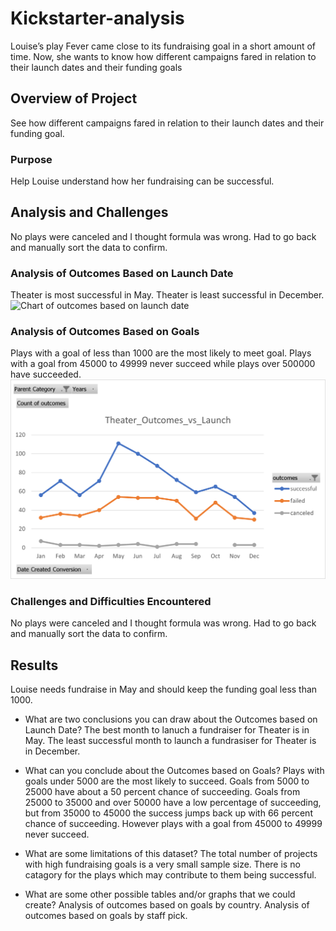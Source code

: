 # Kickstarter-analysis
Louise’s play Fever came close to its fundraising goal in a short amount of time. Now, she wants to know how different campaigns fared in relation to their launch dates and their funding goals

## Overview of Project
See how different campaigns fared in relation to their launch dates and their funding goal.

### Purpose
Help Louise understand how her fundraising can be successful.

## Analysis and Challenges
No plays were canceled and I thought formula was wrong.  Had to go back and manually sort the data to confirm.

### Analysis of Outcomes Based on Launch Date
Theater is most successful in May. Theater is least successful in December.
![Chart of outcomes based on launch date](/assets/images/Theater_Outcomes_vs_Launch.png)

### Analysis of Outcomes Based on Goals
Plays with a goal of less than 1000 are the most likely to meet goal.  Plays with a goal from 45000 to 49999 never succeed while plays over 500000 have succeeded.
![Chart of outcomes based on goals](https://github.com/joeapodaca/kickstarter-analysis/blob/main/Theater_Outcomes_vs_Launch.png?raw=true)

### Challenges and Difficulties Encountered
No plays were canceled and I thought formula was wrong.  Had to go back and manually sort the data to confirm.

## Results
Louise needs fundraise in May and should keep the funding goal less than 1000.

- What are two conclusions you can draw about the Outcomes based on Launch Date?
The best month to lanuch a fundraiser for Theater is in May. The least successful month to launch a fundrasiser for Theater is in December.

- What can you conclude about the Outcomes based on Goals?
Plays with goals under 5000 are the most likely to succeed.  Goals from 5000 to 25000 have about a 50 percent chance of succeeding.  Goals from 25000 to 35000 and over 50000 have a low percentage of succeeding, but from 35000 to 45000 the success jumps back up with 66 percent chance of succeeding.  However plays with a goal from 45000 to 49999 never succeed.

- What are some limitations of this dataset?
The total number of projects with high fundraising goals is a very small sample size.  There is no catagory for the plays which may contribute to them being successful. 

- What are some other possible tables and/or graphs that we could create?
Analysis of outcomes based on goals by country.   Analysis of outcomes based on goals by staff pick.
